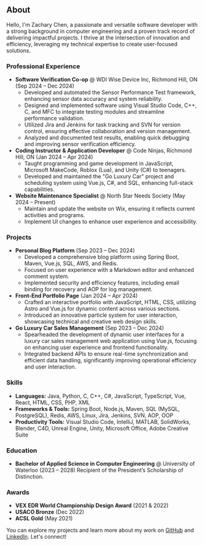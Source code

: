 ## About

Hello, I'm Zachary Chen, a passionate and versatile software developer with a strong background in computer engineering and a proven track record of delivering impactful projects. I thrive at the intersection of innovation and efficiency, leveraging my technical expertise to create user-focused solutions.

### Professional Experience

- **Software Verification Co-op** @ WDI Wise Device Inc, Richmond Hill, ON (Sep 2024 – Dec 2024)  
  - Developed and automated the Sensor Performance Test framework, enhancing sensor data accuracy and system reliability.  
  - Designed and implemented software using Visual Studio Code, C++, C, and MFC to integrate testing modules and streamline performance validation.  
  - Utilized Jira and Jenkins for task tracking and SVN for version control, ensuring effective collaboration and version management.  
  - Analyzed and documented test results, enabling quick debugging and improving sensor verification efficiency.
- **Coding Instructor & Application Developer** @ Code Ninjas, Richmond Hill, ON (Jan 2024 – Apr 2024)  
  - Taught programming and game development in JavaScript, Microsoft MakeCode, Roblox (Lua), and Unity (C#) to teenagers.  
  - Developed and maintained the "Go Luxury Car" project and scheduling system using Vue.js, C#, and SQL, enhancing full-stack capabilities.
- **Website Maintenance Specialist** @ North Star Needs Society (May 2024 – Present)  
  - Maintain and update the website on Wix, ensuring it reflects current activities and programs.  
  - Implement UI changes to enhance user experience and accessibility.

### Projects

- **Personal Blog Platform** (Sep 2023 – Dec 2024)  
  - Developed a comprehensive blog platform using Spring Boot, Maven, Vue.js, SQL, AWS, and Redis.  
  - Focused on user experience with a Markdown editor and enhanced comment system.  
  - Implemented security and efficiency features, including email binding for recovery and AOP for log management.
- **Front-End Portfolio Page** (Jan 2024 – Apr 2024)  
  - Crafted an interactive portfolio with JavaScript, HTML, CSS, utilizing Astro and Vue.js for dynamic content across various sections.  
  - Introduced an innovative particle system for user interaction, showcasing technical and creative web design skills.
- **Go Luxury Car Sales Management** (Sep 2023 – Dec 2024)  
  - Spearheaded the development of dynamic user interfaces for a luxury car sales management web application using Vue.js, focusing on enhancing user experience and frontend functionality.  
  - Integrated backend APIs to ensure real-time synchronization and efficient data handling, significantly improving operational efficiency and user interaction.

### Skills

- **Languages:** Java, Python, C, C++, C#, JavaScript, TypeScript, Vue, React, HTML, CSS, PHP, XML  
- **Frameworks & Tools:** Spring Boot, Node.js, Maven, SQL (MySQL, PostgreSQL), Redis, AWS, Linux, Jira, Jenkins, SVN, AOP, OOP  
- **Productivity Tools:** Visual Studio Code, IntelliJ, MATLAB, SolidWorks, Blender, C4D, Unreal Engine, Unity, Microsoft Office, Adobe Creative Suite  

### Education

- **Bachelor of Applied Science in Computer Engineering** @ University of Waterloo (2023 – 2028)   Recipient of the President’s Scholarship of Distinction.

### Awards

- **VEX EDR World Championship Design Award** (2021 & 2022)  
- **USACO Bronze** (Dec 2022)  
- **ACSL Gold** (May 2021)  

You can explore my projects and learn more about my work on [GitHub](https://github.com/Zaaacqwq) and [LinkedIn](https://www.linkedin.com/in/zaaac/). Let's connect!